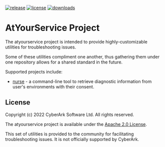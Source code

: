 [![release][]][github-site]
[![license][]][license-link]
[![downloads][]][github-site]

[release]:https://img.shields.io/github/v/release/cyberark/atyourservice?color=brightgreen
[github-site]:https://github.com/cyberark/atyourservice/releases/latest
[license]:https://img.shields.io/github/license/cyberark/atyourservice.svg
[license-link]:https://github.com/cyberark/atyourservice/nurse/blob/master/LICENSE.md
[downloads]:https://img.shields.io/github/downloads/cyberark/atyourservice/total?color=brightgreen

# AtYourService Project
The atyourservice project is intended to provide highly-customizable utilities for troubleshooting issues.

Some of these utilities compliment one another, thus gathering them under one repository allows for a shared standard in the future.

Supported projects include:
- [nurse](nurse/README.md) - a command-line tool to retrieve diagnostic information from user's environments with their consent.


## License

Copyright (c) 2022 CyberArk Software Ltd. All rights reserved.

The atyourservice project is available under the [Apache 2.0 License](LICENSE.md).

This set of utilities is provided to the community for facilitating troubleshooting issues. It is not officially supported by CyberArk.
